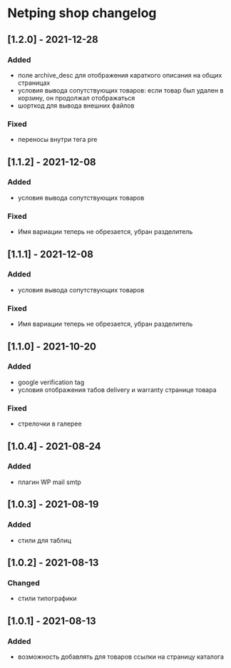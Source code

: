 # Netping shop changelog

## [1.2.0] - 2021-12-28
### Added
- поле archive_desc для отображения караткого описания на общих страницах
- условия вывода сопутствующих товаров: если товар был удален в корзину, он продолжал отображаться
- шорткод для вывода внешних файлов

### Fixed
- переносы внутри тега pre

## [1.1.2] - 2021-12-08
### Added
- условия вывода сопутствующих товаров

### Fixed
- Имя вариации теперь не обрезается, убран разделитель

## [1.1.1] - 2021-12-08
### Added
- условия вывода сопутствующих товаров

### Fixed
- Имя вариации теперь не обрезается, убран разделитель

## [1.1.0] - 2021-10-20
### Added
- google verification tag
- условия отображения табов delivery и warranty странице товара

### Fixed
- стрелочки в галерее

## [1.0.4] - 2021-08-24
### Added
- плагин WP mail smtp

## [1.0.3] - 2021-08-19
### Added
- стили для таблиц

## [1.0.2] - 2021-08-13
### Changed
- стили типографики

## [1.0.1] - 2021-08-13
### Added
- возможность добавлять для товаров ссылки на страницу каталога